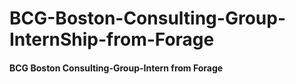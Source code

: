 # BCG-Boston-Consulting-Group-InternShip-from-Forage

#### BCG Boston Consulting-Group-Intern from Forage



